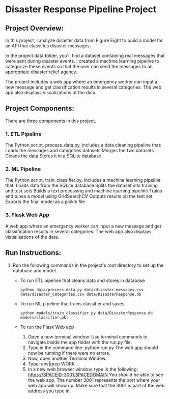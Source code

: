 # Disaster Response Pipeline Project

## Project Overview:
In this project, I analyze disaster data from Figure Eight to build a model for an API that classifies disaster messages.

In the project data folder, you'll find a dataset containing real messages that were sent during disaster events. I created a machine learning pipeline to categorize these events so that the user can send the messages to an appropriate disaster relief agency.

The project includes a web app where an emergency worker can input a new message and get classification results in several categories. The web app also displays visualizations of the data.

## Project Components:
There are three components in this project.

### 1. ETL Pipeline
The Python script, process_data.py, includes a data cleaning pipeline that:
Loads the messages and categories datasets
Merges the two datasets
Cleans the data
Stores it in a SQLite database

### 2. ML Pipeline
The Python script, train_classifier.py, includes a machine learning pipeline that:
Loads data from the SQLite database
Splits the dataset into training and test sets
Builds a text processing and machine learning pipeline
Trains and tunes a model using GridSearchCV
Outputs results on the test set
Exports the final model as a pickle file

### 3. Flask Web App
A web app where an emergency worker can input a new message and get classification results in several categories. The web app also displays visualizations of the data.


## Run Instructions:
1. Run the following commands in the project's root directory to set up the database and model.

    - To run ETL pipeline that cleans data and stores in database
        
        `python data/process_data.py data/disaster_messages.csv data/disaster_categories.csv data/DisasterResponse.db`
    - To run ML pipeline that trains classifier and saves
        
        `python models/train_classifier.py data/DisasterResponse.db models/classifier.pkl`
    - To run the Flask Web app
        1. Open a new terminal window. Use terminal commands to navigate inside the app folder with the run.py                file.
        2. Type in the command line: python run.py
           The web app should now be running if there were no errors.
        4. Now, open another Terminal Window.
        5. Type: env|grep WORK
        6. In a new web browser window, type in the following: 
           https://SPACEID-3001.SPACEDOMAIN
           You should be able to see the web app. The number 3001 represents the port where your web app will show            up. Make sure that the 3001 is part of the web address you type in.
